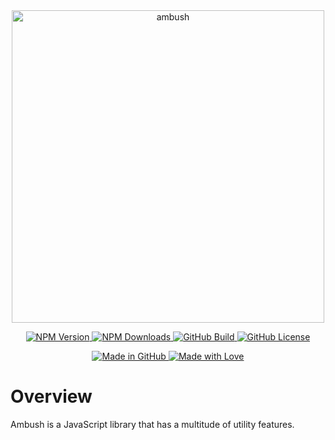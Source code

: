 <div style="text-align: center;">
    <img src="https://svgshare.com/i/yg_.svg" width="500" alt="ambush">
</div>
<p align="center">
    <a href="https://www.npmjs.com/package/ambush">
        <img src="https://img.shields.io/npm/v/ambush" alt="NPM Version">
    </a>
    <a href="https://www.npmjs.com/package/ambush">
        <img src="https://img.shields.io/npm/dt/ambush" alt="NPM Downloads">
    </a>
    <a href="https://github.com/ambushjs/ambush/actions/build.yml">
        <img src="https://img.shields.io/github/actions/workflow/status/ambushjs/ambush/tests.yml" alt="GitHub Build">
    </a>
    <a href="https://github.com/ambushjs/ambush/blob/main/LICENSE">
        <img src="https://img.shields.io/github/license/ambushjs/ambush" alt="GitHub License">
    </a>
</p>
<p align="center">
    <a href="https://github.com/ambushjs/ambush">
        <img src="https://img.shields.io/badge/Made%20in-GitHub-2e2e2e.svg?style=for-the-badge&logo=github" alt="Made in GitHub">
    </a>
    <a href="https://github.com/ambushjs/ambush">
        <img src="https://img.shields.io/badge/Made%20with-%E2%9D%A4-red?style=for-the-badge" alt="Made with Love">
    </a>
</p>

# Overview

Ambush is a JavaScript library that has a multitude of utility features.
